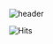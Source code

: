 ![header](https://capsule-render.vercel.app/api?type=waving&color=gradient&customColorList=2&height=230&section=header&text=keemminxu&animation=fadeIn&desc=Welcome!%20Minsu's%20gitHub&descSize=15&descAlign=82&fontAlign=73&fontAlignY=35&fontSize=60&fontColor=FFFEB5)

![Hits](https://hits.seeyoufarm.com/api/count/incr/badge.svg?url=https%3A%2F%2Fgithub.com%2Fkeemminxu&count_bg=%23368DD1&title_bg=%23000000&icon=unrealengine.svg&icon_color=%23FFFFFF&title=Hello+World%21&edge_flat=false)
